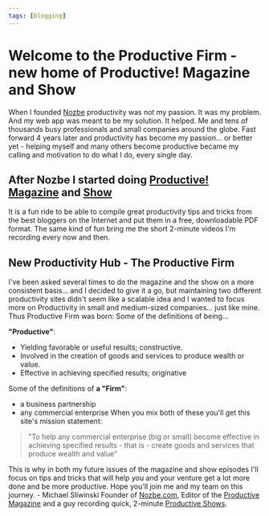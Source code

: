 ```yaml
---
tags: [blogging]
---
```


# Welcome to the Productive Firm - new home of Productive! Magazine and Show


When I founded [Nozbe][n] productivity was not my passion. It was my problem. And my web app was meant to be my solution. It helped. Me and tens of thousands busy professionals and small companies around the globe. Fast forward 4 years later and productivity has become my passion... or better yet - helping myself and many others become productive became my calling and motivation to do what I do, every single day.

<!--More-->

## After Nozbe I started doing [Productive! Magazine](/magazine/) and [Show](/show/)

It is a fun ride to be able to compile great productivity tips and tricks from the best bloggers on the Internet and put them in a free, downloadable PDF format. The same kind of fun bring me the short 2-minute videos I'm recording every now and then. 

## New Productivity Hub - The Productive Firm

I've been asked several times to do the magazine and the show on a more consistent basis... and I decided to give it a go, but maintaining two different productivity sites didn't seem like a scalable idea and I wanted to focus more on Productivity in small and medium-sized companies... just like mine. Thus Productive Firm was born: Some of the definitions of being…

**"Productive"**: 

  * Yielding favorable or useful results; constructive.
  * Involved in the creation of goods and services to produce wealth or value.
  * Effective in achieving specified results; originative

Some of the definitions of **a "Firm"**: 

  * a business partnership
  * any commercial enterprise
When you mix both of these you'll get this site's mission statement: 

> "To help any commercial enterprise (big or small) become effective in achieving specified results - that is - create goods and services that produce wealth and value"

This is why in both my future issues of the magazine and show episodes I'll focus on tips and tricks that will help you and your venture get a lot more done and be more productive. Hope you'll join me and my team on this journey. - Michael Sliwinski Founder of [Nozbe.com][n], Editor of the [Productive Magazine](/magazine/) and a guy recording quick, 2-minute [Productive Shows](/show/).


[n]: https://michael.gratis/nozbe